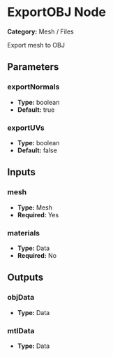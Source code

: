 
# ExportOBJ Node

**Category:** Mesh / Files

Export mesh to OBJ

## Parameters


### exportNormals
- **Type:** boolean
- **Default:** true





### exportUVs
- **Type:** boolean
- **Default:** false





## Inputs


### mesh
- **Type:** Mesh
- **Required:** Yes



### materials
- **Type:** Data
- **Required:** No



## Outputs


### objData
- **Type:** Data



### mtlData
- **Type:** Data




